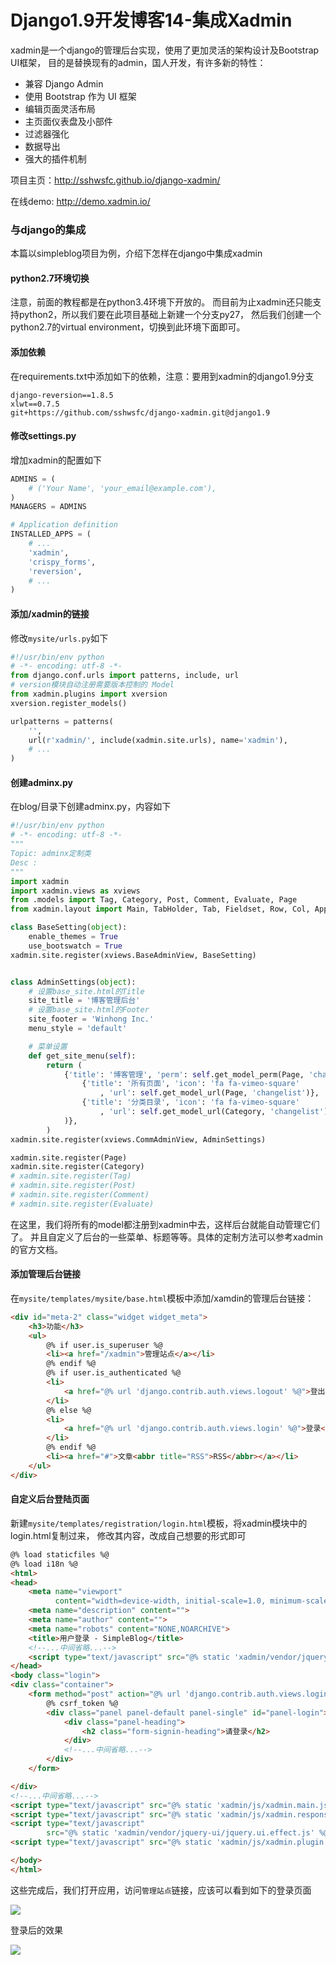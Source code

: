 # Django1.9开发博客14-集成Xadmin

xadmin是一个django的管理后台实现，使用了更加灵活的架构设计及Bootstrap UI框架， 目的是替换现有的admin，国人开发，有许多新的特性：

* 兼容 Django Admin
* 使用 Bootstrap 作为 UI 框架
* 编辑页面灵活布局
* 主页面仪表盘及小部件
* 过滤器强化
* 数据导出
* 强大的插件机制

项目主页：<http://sshwsfc.github.io/django-xadmin/>

在线demo: <http://demo.xadmin.io/>

### 与django的集成

本篇以simpleblog项目为例，介绍下怎样在django中集成xadmin

#### python2.7环境切换

注意，前面的教程都是在python3.4环境下开放的。 而目前为止xadmin还只能支持python2，所以我们要在此项目基础上新建一个分支py27， 然后我们创建一个python2.7的virtual
environment，切换到此环境下面即可。

#### 添加依赖

在requirements.txt中添加如下的依赖，注意：要用到xadmin的django1.9分支

```
django-reversion==1.8.5
xlwt==0.7.5
git+https://github.com/sshwsfc/django-xadmin.git@django1.9
```

#### 修改settings.py

增加xadmin的配置如下

```python
ADMINS = (
    # ('Your Name', 'your_email@example.com'),
)
MANAGERS = ADMINS

# Application definition
INSTALLED_APPS = (
    # ...
    'xadmin',
    'crispy_forms',
    'reversion',
    # ...
)
```

#### 添加/xadmin的链接

修改`mysite/urls.py`如下

```python
#!/usr/bin/env python
# -*- encoding: utf-8 -*-
from django.conf.urls import patterns, include, url
# version模块自动注册需要版本控制的 Model
from xadmin.plugins import xversion
xversion.register_models()

urlpatterns = patterns(
    '',
    url(r'xadmin/', include(xadmin.site.urls), name='xadmin'),
    # ...
)
```

#### 创建adminx.py

在blog/目录下创建adminx.py，内容如下

```python
#!/usr/bin/env python
# -*- encoding: utf-8 -*-
"""
Topic: adminx定制类
Desc :
"""
import xadmin
import xadmin.views as xviews
from .models import Tag, Category, Post, Comment, Evaluate, Page
from xadmin.layout import Main, TabHolder, Tab, Fieldset, Row, Col, AppendedText, Side

class BaseSetting(object):
    enable_themes = True
    use_bootswatch = True
xadmin.site.register(xviews.BaseAdminView, BaseSetting)


class AdminSettings(object):
    # 设置base_site.html的Title
    site_title = '博客管理后台'
    # 设置base_site.html的Footer
    site_footer = 'Winhong Inc.'
    menu_style = 'default'

    # 菜单设置
    def get_site_menu(self):
        return (
            {'title': '博客管理', 'perm': self.get_model_perm(Page, 'change'), 'menus': (
                {'title': '所有页面', 'icon': 'fa fa-vimeo-square'
                    , 'url': self.get_model_url(Page, 'changelist')},
                {'title': '分类目录', 'icon': 'fa fa-vimeo-square'
                    , 'url': self.get_model_url(Category, 'changelist')},
            )},
        )
xadmin.site.register(xviews.CommAdminView, AdminSettings)

xadmin.site.register(Page)
xadmin.site.register(Category)
# xadmin.site.register(Tag)
# xadmin.site.register(Post)
# xadmin.site.register(Comment)
# xadmin.site.register(Evaluate)
```

在这里，我们将所有的model都注册到xadmin中去，这样后台就能自动管理它们了。 并且自定义了后台的一些菜单、标题等等。具体的定制方法可以参考xadmin的官方文档。

#### 添加管理后台链接

在`mysite/templates/mysite/base.html`模板中添加/xamdin的管理后台链接：

```html
<div id="meta-2" class="widget widget_meta">
    <h3>功能</h3>
    <ul>
        @% if user.is_superuser %@
        <li><a href="/xadmin">管理站点</a></li>
        @% endif %@
        @% if user.is_authenticated %@
        <li>
            <a href="@% url 'django.contrib.auth.views.logout' %@">登出</a>
        </li>
        @% else %@
        <li>
            <a href="@% url 'django.contrib.auth.views.login' %@">登录</a>
        </li>
        @% endif %@
        <li><a href="#">文章<abbr title="RSS">RSS</abbr></a></li>
    </ul>
</div>
```

#### 自定义后台登陆页面

新建`mysite/templates/registration/login.html`模板，将xadmin模块中的login.html复制过来， 修改其内容，改成自己想要的形式即可

```html
@% load staticfiles %@
@% load i18n %@
<html>
<head>
    <meta name="viewport"
          content="width=device-width, initial-scale=1.0, minimum-scale=1.0, maximum-scale=1.0">
    <meta name="description" content="">
    <meta name="author" content="">
    <meta name="robots" content="NONE,NOARCHIVE">
    <title>用户登录 - SimpleBlog</title>
    <!--...中间省略...-->
    <script type="text/javascript" src="@% static 'xadmin/vendor/jquery/jquery.js' %@"></script>
</head>
<body class="login">
<div class="container">
    <form method="post" action="@% url 'django.contrib.auth.views.login' %@">
        @% csrf_token %@
        <div class="panel panel-default panel-single" id="panel-login">
            <div class="panel-heading">
                <h2 class="form-signin-heading">请登录</h2>
            </div>
            <!--...中间省略...-->
        </div>
    </form>

</div>
<!--...中间省略...-->
<script type="text/javascript" src="@% static 'xadmin/js/xadmin.main.js' %@"></script>
<script type="text/javascript" src="@% static 'xadmin/js/xadmin.responsive.js' %@"></script>
<script type="text/javascript"
        src="@% static 'xadmin/vendor/jquery-ui/jquery.ui.effect.js' %@"></script>
<script type="text/javascript" src="@% static 'xadmin/js/xadmin.plugin.themes.js' %@"></script>

</body>
</html>
```

这些完成后，我们打开应用，访问`管理站点`链接，应该可以看到如下的登录页面

![](https://xnstatic-1253397658.file.myqcloud.com/dj110.png)

登录后的效果

![](https://xnstatic-1253397658.file.myqcloud.com/dj111.jpg)


